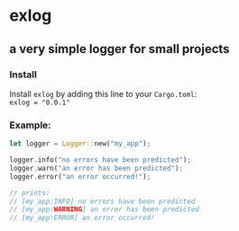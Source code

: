 # exlog
## a very simple logger for small projects

### Install
Install `exlog` by adding this line to your `Cargo.toml`:  
`exlog = "0.0.1"`

### Example:
```rs
let logger = Logger::new("my_app");

logger.info("no errors have been predicted");
logger.warn("an error has been predicted");
logger.error("an error occurred!");

// prints:
// [my_app:INFO] no errors have been predicted
// [my_app:WARNING] an error has been predicted
// [my_app:ERROR] an error occurred!
```
